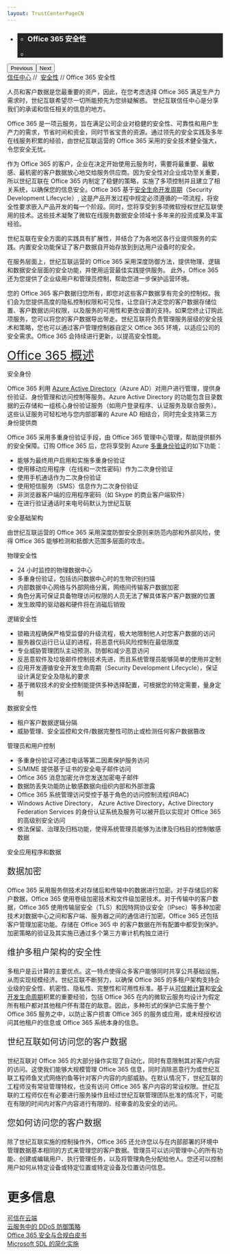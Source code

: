 ```yaml
---
layout: TrustCenterPageCN
---
```

<div class="row-fluid">
   <div class="span">
      <div>
         <div id="HeroWrapper" data-cols="1" data-view1="1" data-view2="1" data-view3="1" data-view4="1" class="row-fluid wider hero grid-container">
            <div class="span bp0-col-1-1 bp1-col-1-1 bp2-col-1-1 bp3-col-1-1">
               <div bi:type="slideshow" class="slideshow slideshow-hero hero" xmlns:bi="urn:schemas-microsoft-com:mscom:bi">
                  <ul bi:type="list" class="slides">
                     <li id="slide-1" bi:index="0" selectBi="">
                        <div class="heroitem light-foreground" bi:type="heroitem">
                           <div class="media" bi:parenttitle="t1">
                              <a href="" bi:track="False" bi:titleflag="t1" bi:index="0">
                                 <div data-picture="" data-alt="You are in control of your data" data-disable-swap-below="">
                                    <div data-src="https://c.s-microsoft.com/en-us/CMSImages/MS_TrustCenter_Privacy_Header.jpg?version=dc9c5b9b-c334-7922-892a-15c2cd65053d"></div>
                                    <noscript></noscript>
                                 </div>
                              </a>
                           </div>
                           <div class="text" bi:type="cta">
                              <div class="text-container">
                                 <div class="box" style="background: rgba(0,0,0,.85); color: #FFFFFF;">
                                    <ul bi:type="list" class="headerCaption subpageHeaderCaption">
                                       <li class="box-title">
                                          <h3 class="box-title" bi:type="title" bi:title="t1" style="color: #FFFFFF;">Office 365 安全性</h3>
                                       </li>
                                       <li class="box-actions box-description"><a target="_self" class="mscom-link" href=""></a></li>
                                    </ul>
                                 </div>
                              </div>
                           </div>
                        </div>
                     </li>
                  </ul>
                  <div class="navigation international" bi:track="false">
                     <div class="grid-container settop" data-title-text="Go To Slide "></div>
                  </div>
                  <div class="prev-next" bi:track="false"><button class="prev"><span class="icon-left" aria-hidden="true"></span><span class="screen-reader-text">Previous</span></button><button class="next"><span class="icon-right" aria-hidden="true"></span><span class="screen-reader-text">Next</span></button></div>
                  <div id="play-pause" class="play-pause" style="display:none">
                     <div class="pause"><button id="pauseButton" class="pause_button"><span class="icon-pause" aria-hidden="true"></span><span class="screen-reader-text">Pause</span></button></div>
                     <div class="play"><button id="playButton" class="play_button"><span class="icon-play" aria-hidden="true"></span><span class="screen-reader-text">Play</span></button></div>
                  </div>
               </div>
            </div>
         </div>
         <div id="BreadcrumbWrapper" data-cols="1" data-view1="1" data-view2="1" data-view3="1" data-view4="1" class="row-fluid grid-container mscom-grid-container breadcrumbs">
            <div class="span bp0-col-1-1 bp1-col-1-1 bp2-col-1-1 bp3-col-1-1"><a target="_self" class="mscom-link" href="../default.html">信任中心</a> // 
               <a target="_self" class="mscom-link" href="../security/default.html">安全性</a> // Office 365 安全性
            </div>
         </div>
         <div id="ContentWrapper" data-cols="2" data-view1="1" data-view2="2" data-view3="2" data-view4="2" class="row-fluid subpageBody">
            <div class="span bp0-col-1-1 bp2-col-2-1 bp3-col-2-1 bp1-col-2-2">
               <p>人员和客户数据是您最重要的资产，因此，在您考虑选择 Office 365 满足生产力需求时，世纪互联希望尽一切所能预先为您排疑解惑。 世纪互联信任中心是分享我们的承诺和信任相关的信息的地方。
               </p>
               <p>Office 365 是一项云服务，旨在满足公司企业对稳健的安全性、可靠性和用户生产力的需求，节省时间和资金，同时节省宝贵的资源。通过领先的安全实践及多年在线服务积累的经验，由世纪互联运营的 Office 365 采用的安全技术健全强大，令您安全无忧。</p>
               <p>作为 Office 365 的客户，企业在决定开始使用云服务时，需要将最重要、最敏感、最机密的客户数据放心地交给服务供应商。因为安全性对企业成功至关重要，所以世纪互联在 Office 365 内制定了稳健的策略，实施了多项控制并且建立了相关系统，以确保您的信息安全。Office 365 基于<a href="https://www.microsoft.com/en-us/sdl/default.aspx">安全生命开发周期</a>（Security Development Lifecycle）, 这是产品开发过程中规定必须遵循的一项流程，将安全性要求嵌入产品开发的每一个阶段。同时，您将享受到多项微软授权世纪互联使用的技术。这些技术凝聚了微软在线服务数据安全领域十多年来的投资成果及丰富经验。</p>
               <p>世纪互联在安全方面的实践具有扩展性，并结合了为各地区各行业提供服务的实践。内置安全功能保证了客户数据自开始存放到到达用户设备时的安全。</p>
               <p>在服务层面上，世纪互联运营的 Office 365 采用深度防御方法，提供物理、逻辑和数据安全层面的安全功能，并使用运营最佳实践提供服务。 此外，Office 365 还为您提供了企业级用户和管理员控制，帮助您进一步保护运营环境。</p>
               <p>您的 Office 365 客户数据归您所有，即您对这些客户数据享有完全的控制权。我们会为您提供高度的隐私控制权限和可见性，让您自行决定您的客户数据存储位置、客户数据访问权限，以及服务的可用性和更改设置的支持。如果您终止订购此项服务，您可以将您的客户数据导出带走。世纪互联将负责管理服务层级的安全技术和策略，您也可以通过客户管理控制器自定义 Office 365 环境，以适应公司的安全需求。Office 365 会持续进行更新，以提高安全性能。</p>
               <p><a href="../cloudservices/office-365.html" style="font-size:28px">Office 365 概述</a></p>
               <label id="Secure_identity">安全身份</label>
               <p>Office 365 利用 <a href="https://www.azure.cn/home/features/identity/">Azure Active Directory</a>（Azure AD）对用户进行管理，提供身份验证、身份管理和访问控制等服务。Azure Active Directory 的功能包含目录数据的云存储和一组核心身份验证服务（如用户登录程序、认证服务及联合服务）。这些认证服务可轻松地与您内部部署的 Azure AD 相结合，同时完全支持第三方身份提供商</p>
               <p>Office 365 采用多重身份验证手段，由 Office 365 管理中心管理，帮助提供额外的安全保障。订购 Office 365 后，您将享受到 Azure <a href="https://www.azure.cn/home/features/multi-factor-authentication/">多重身份验证</a>的如下功能：</p>
               <ul style="list-style-type:disc">
                  <li>能够为最终用户启用和实施多重身份验证</li>
                  <li>使用移动应用程序（在线和一次性密码）作为二次身份验证</li>
                  <li>使用手机通话作为二次身份验证</li>
                  <li>使用短信服务（SMS）信息作为二次身份验证</li>
                  <li>非浏览器客户端的应用程序密码（如 Skype 的商业客户端软件）</li>
                  <li>在进行验证通话时来电号码默认为世纪互联</li>
               </ul>
               <label id="Secure_infrastructure">安全基础架构</label>
               <p>由世纪互联运营的 Office 365 采用深度防御安全原则来防范内部和外部风险，使得 Office 365 能够检测和抵御大范围多层面的攻击。</p>
               <p>物理安全性</p>
               <ul style="list-style-type:disc">
                  <li>24 小时监控的物理数据中心</li>
                  <li>多重身份验证，包括访问数据中心时的生物识别扫描</li>
                  <li>内部数据中心网络与外部网络分离，网络间传输客户数据加密</li>
                  <li>角色分离可保证具备物理访问权限的人员无法了解具体客户客户数据的位置</li>
                  <li>发生故障的驱动器和硬件将在消磁后销毁</li>
               </ul>
               <p>逻辑安全性</p>
               <ul style="list-style-type:disc">
                  <li>锁箱流程确保严格受监督的升级流程，极大地限制他人对您客户数据的访问</li>
                  <li>服务器仅运行已认证的进程，将恶意代码风险控制在最低限度</li>
                  <li>专业威胁管理团队主动预测、防御和减少恶意访问</li>
                  <li>反恶意软件及垃圾邮件控制技术先进，而且系统管理员能够简单的使用并定制</li>
                  <li>应用开发遵循安全开发生命周期（Security Development Lifecycle），保证设计满足安全及隐私的要求</li>
                  <li>基于微软技术的安全控制能提供多种选择配置，可根据您的特定需要，量身定制</li>
               </ul>
               <p>数据安全性</p>
               <ul style="list-style-type:disc">
                  <li>租户客户数据逻辑分隔</li>
                  <li>威胁管理、安全监控和文件/数据完整性可防止或检测任何客户数据篡改</li>
               </ul>
               <p>管理员和用户控制</p>
               <ul style="list-style-type:disc">
                  <li>多重身份验证可通过电话等第二因素保护服务访问</li>
                  <li>S/MIME 提供基于证书的安全电子邮件访问</li>
                  <li>Office 365 消息加密允许您发送加密电子邮件</li>
                  <li>数据防丢失功能防止敏感数据向组织内部和外部泄露</li>
                  <li>Office 365 系统管理访问受控于基于角色的访问控制流程(RBAC)   </li>
                  <li>Windows Active Directory， Azure Active Directory，Active Directory Federation Services 的身份认证系统及服务可以被开启以实现对 Office 365 的高级别安全访问</li>
                  <li>依法保留、治理及归档功能，使得系统管理员能够为法律及归档目的控制敏感数据</li>
               </ul>
               <label id="Secure_apps_and_data">安全应用程序和数据</label>
               <p style="font-size:20px">数据加密</p>
               <p>Office 365 采用服务侧技术对存储后和传输中的数据进行加密。对于存储后的客户数据，Office 365 使用卷级加密技术和文件级加密技术。对于传输中的客户数据，Office 365 使用传输层安全（TLS）和因特网协议安全（IPsec）等多种加密技术对数据中心之间和客户端、服务器之间的通信进行加密。Office 365 还包括客户管理加密功能。存储在 Office 365 中 的客户数据在所有配置中都受到保护。加密策略的验证及其实施已通过多个第三方审计机构独立进行</p>
               <p style="font-size:20px">维护多租户架构的安全性</p>
               <p>多租户是云计算的主要优点。这一特点使得众多客户能够同时共享公共基础设施，从而实现规模经济。世纪互联不断努力，以确保 Office 365 的多租户架构支持企业级的安全性、机密性、隐私性、完整性和可用性标准。基于从<a href="https://www.trustcenter.cn">可信赖计算</a>和<a href="">安全开发生命周期</a>积累的重要经验，包括 Office 365 在内的微软云服务均设计为假定所有租户都对其他租户怀有潜在的敌意。因此，多种形式的保护已实施于整个 Office 365 服务之中，以防止客户损害 Office 365 的服务或应用，或未经授权访问其他租户的信息或 Office 365 系统本身的信息。</p>
               <p style="font-size:20px">世纪互联如何访问您的客户数据</p>
               <p>世纪互联对 Office 365 的大部分操作实现了自动化，同时有意限制其对客户内容的访问。这使我们能够大规模管理 Office 365 信息，同时消除恶意行为或世纪互联工程师鱼叉式网络钓鱼等针对客户内容的内部威胁。在默认情况下，世纪互联的工程师没有常驻管理特权，也没有访问 Office 365 客户内容的常设权限。世纪互联的工程师仅在有必要进行服务操作且经过世纪互联管理团队批准的情况下，可能在有限的时间内对客户内容进行有限的、经审查的及安全的访问。</p>
               <p style="font-size:20px">您如何访问您的客户数据</p>
               <p>除了世纪互联实施的控制操作外，Office 365 还允许您以与在内部部署的环境中管理数据基本相同的方式来管理您的客户数据。管理员可以访问管理中心的所有功能、创建或编辑用户、执行管理任务，以及将管理角色分配给他人。您还可以控制用户如何从特定设备或特定位置或特定设备及位置访问信息。</p>
            </div>
            <div class="span bp0-col-1-1 bp2-col-2-1 bp3-col-2-1 bp1-col-2-2 bp0-clear bp1-clear">
               <div id="SideBarWrapper" data-cols="1" data-view1="1" data-view2="1" data-view3="1" data-view4="1" class="row-fluid">
                  <div id="HelpfulInformation" class="span bp0-col-1-1 bp1-col-1-1 bp2-col-1-1 bp3-col-1-1">
                     <h1>更多信息</h1>
					 <label><a target="_self" class="mscom-link" href="//wacnstorage.blob.core.chinacloudapi.cn/marketing-resource/documents/Trusting_the_Cloud.pdf">可信在云端</a></label><br/>
					 <!--
					 <label><a target="_self" class="mscom-link"                    href="//wacnstorage.blob.core.chinacloudapi.cn/marketing-resource/documents/Trusted-Cloud.pdf">可信赖的云服务</a></label><br/>-->
					 <label><a target="_self" class="mscom-link" href="//wacnstorage.blob.core.chinacloudapi.cn/marketing-resource/documents/Defending_Against_DDoS_Attacks_in_Cloud_Computing.pdf">云服务中的 DDoS 防御策略</a></label><br/>
                     <label><a target="_self" class="mscom-link" href="../../file/Office-365-Security-and-Compliance-CN.pdf">Office 365 安全与合规白皮书</a></label><br/>
                     <label><a target="_self" class="mscom-link" href="../../file/Microsoft SDL 的简化实施.pdf">Microsoft SDL 的简化实施</a></label><br/>
                  </div>
               </div>
            </div>
         </div>
      </div>
   </div>
</div>
<div class="row-fluid" data-view4="1" data-view3="1" data-view2="1" data-view1="1" data-cols="1">
   <div class="span bp0-col-1-1 bp1-col-1-1 bp2-col-1-1 bp3-col-1-1"></div>
</div>
